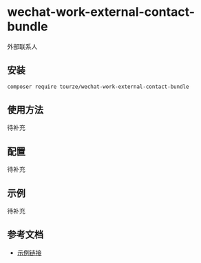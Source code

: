 # wechat-work-external-contact-bundle

外部联系人

## 安装

```bash
composer require tourze/wechat-work-external-contact-bundle
```

## 使用方法

待补充

## 配置

待补充

## 示例

待补充

## 参考文档

- [示例链接](https://example.com)

